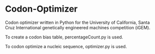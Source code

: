 # Codon-Optimizer
Codon optimizer written in Python for the University of California, Santa Cruz International genetically engineered machines competition (iGEM). 

To create a codon bias table, percentageCount.py is used.

To codon optimize a nucleic sequence, optimizer.py is used.
